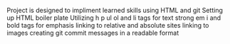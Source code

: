 Project is designed to impliment learned skills using HTML and git
Setting up HTML boiler plate
Utilizing h p ul ol and li tags for text
strong em i and bold tags for emphasis
linking to relative and absolute sites
linking to images
creating git commit messages in a readable format